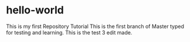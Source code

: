 # hello-world
This is my first Repository Tutorial
This is the first branch of Master typed for testing and learning.
This is the test 3 edit made.
